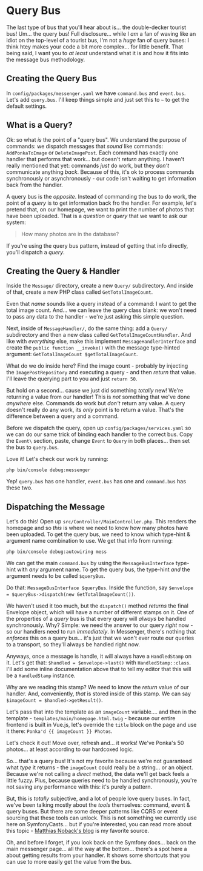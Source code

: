 # Query Bus

The last type of bus that you'll hear about is... the double-decker tourist
bus! Um... the query bus! Full disclosure... while I *am* a fan of waving like
an idiot on the top-level of a tourist bus, I'm not a *huge* fan of query buses:
I think htey makes your code a bit more complex... for little benefit. That being
said, I want you to *at least* understand what it is and how it fits into the
message bus methodology.

## Creating the Query Bus

In `config/packages/messenger.yaml` we have `command.bus` and `event.bus`. Let's
add `query.bus`. I'll keep things simple and just set this to `~` to get the
default settings.

## What is a Query?

Ok: so what *is* the point of a "query bus". We understand the purpose of commands:
we dispatch messages that *sound* like commands: `AddPonkaToImage` or
`DeleteImagePost`. Each command has exactly one handler that performs that work...
but doesn't *return* anything. I haven't really mentioned that yet: commands *just*
do work, but they *don't* communicate anything *back*. Because of this, it's ok
to process commands synchronously or asynchronously - our code isn't waiting to
get information back from the handler.

A query bus is the *opposite*. Instead of commanding the bus to do work, the point
of a *query* is to get information back fro the handler. For example, let's pretend
that, on our homepage, we want to print the number of photos that have been
uploaded. That is a *question* or *query* that we want to ask our system:

> How many photos are in the database?

If you're using the query bus pattern, instead of getting that info directly,
you'll dispatch a *query*.

## Creating the Query & Handler

Inside the `Message/` directory, create a new `Query/` subdirectory. And inside
of that, create a new PHP class called `GetTotalImageCount`.

Even that *name* sounds like a query instead of a command: I want to get the
total image count. And... we can leave the query class blank: we won't need to
pass any data to the handler - we're just asking this simple question.

Next, inside of `MessageHandler/`, do the same thing: add a `Query/` subdirectory
and then a new class called `GetTotalImageCountHandler`. And like with *everything*
else, make this implement `MessageHandlerInterface` and create the
`public function __invoke()` with the message type-hinted argument:
`GetTotalImageCount $getTotalImageCount`.

What do we do inside here? Find the image count - probably by injecting the
`ImagePostRepository` and executing a query - and then *return* that value. I'll
leave the querying part to you and just `return 50`.

But hold on a second... cause we just did something *totally* new! We're returning
a value from our handler! This is *not* something that we've done *anywhere* else.
Commands do work but *don't* return any value. A query doesn't really do any work,
its *only* point is to return a value. That's the difference between a query and
a command.

Before we dispatch the query, open up `config/packages/services.yaml` so we can
do our same trick of binding each handler to the correct bus. Copy the `Event\`
section, paste, change `Event` to `Query` in both places... then set the bus
to `query.bus`.

Love it! Let's check our work by running:

```terminal
php bin/console debug:messenger
```

Yep! `query.bus` has one handler, `event.bus` has one and `command.bus` has
these two.

## Dispatching the Message

Let's do this! Open up `src/Controller/MainController.php`. This renders the
homepage and so *this* is where we need to know how many photos have been uploaded.
To get the query bus, we need to know which type-hint & argument name combination
to use. We get that info from running:

```terminal
php bin/console debug:autowiring mess
```

We can get the main `command.bus` by using the `MessageBusInterface` type-hint
with *any* argument name. To get the query bus, the type-hint *and* the argument
needs to be called `$queryBus`.

Do that: `MessageBusInterface $queryBus`. Inside the function, say
`$envelope = $queryBus->dispatch(new GetTotalImageCount())`.

We haven't used it too much, but the `dispatch()` method *returns* the final
Envelope object, which will have a number of different stamps on it. One of the
properties of a *query* bus is that every query will *always* be handled synchronously.
Why? Simple: we need the answer to our query *right* now - so our handlers need
to run *immediately*. In Messenger, there's nothing that *enforces* this on a
query bus... it's just that we won't ever route our queries to a transport, so
they'll always be handled right now.

Anyways, once a message is handle, it will always have a `HandledStamp` on it.
Let's get that: `$handled = $envelope->last()` with `HandledStamp::class`. I'll
add some inline documentation above that to tell my editor that this will be a
`HandledStamp` instance.

Why are we reading this stamp? We need to know the *return* value of our handler.
And, conveniently, *that* is stored inside of this stamp. We can say
`$imageCount = $handled->getResult()`.

Let's pass that into the template as an `imageCount` variable.... and then in the
template - `templates/main/homepage.html.twig` - because our entire frontend is
built in Vue.js, let's override the `title` block on the page and use it there:
`Ponka'd {{ imageCount }} Photos`.

Let's check it out! Move over, refresh and... it works! We've Ponka's 50 photos...
at least according to our hardcoxed logic.

So... that's a query bus! It's not my favorite because we're not guaranteed
what *type* it returns - the `imageCount` could really be a string... or an object.
Because we're not calling a *direct* method, the data we'll get back feels a little
fuzzy. Plus, because queries need to be handled synchronously, you're not saving
any performance with this: it's purely a pattern.

But, this is *totally* subjective, and a lot of people love query buses. In fact,
we've been talking mostly about the *tools* themselves: command, event & query
buses. But there are some deeper patterns like CQRS or event sourcing that these
tools can unlock. This is not something we currently use here on SymfonyCasts...
but if you're interested, you can read more about this topic -
[Matthias Noback's blog](https://matthiasnoback.nl/) is my favorite source.

Oh, and before I forget, if you look back on the Symfony docs... back on the
main messenger page... all the way at the bottom... there's a spot here a about
getting results from your handler. It shows some shortcuts that you can use to
more easily get the value from the bus.

